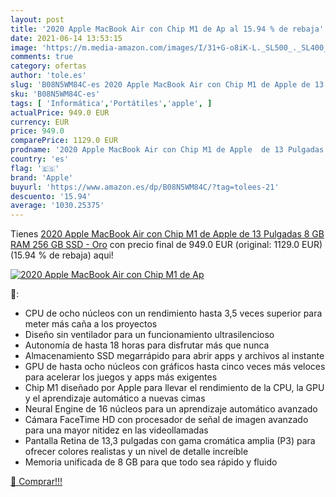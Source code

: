 ```yaml
---
layout: post
title: '2020 Apple MacBook Air con Chip M1 de Ap al 15.94 % de rebaja'
date: 2021-06-14 13:53:15
image: 'https://m.media-amazon.com/images/I/31+G-o8iK-L._SL500_._SL400_.jpg'
comments: true
category: ofertas
author: 'tole.es'
slug: 'B08N5WM84C-es 2020 Apple MacBook Air con Chip M1 de Apple de 13 Pulgadas...'
sku: 'B08N5WM84C-es'
tags: [ 'Informática','Portátiles','apple', ]
actualPrice: 949.0 EUR
currency: EUR
price: 949.0
comparePrice: 1129.0 EUR
prodname: '2020 Apple MacBook Air con Chip M1 de Apple  de 13 Pulgadas  8 GB RAM  256 GB SSD  - Oro'
country: 'es'
flag: '🇪🇸'
brand: 'Apple'
buyurl: 'https://www.amazon.es/dp/B08N5WM84C/?tag=tolees-21'
descuento: '15.94'
average: '1030.25375'
---
```


Tienes [2020 Apple MacBook Air con Chip M1 de Apple  de 13 Pulgadas  8 GB RAM  256 GB SSD  - Oro](https://www.amazon.es/dp/B08N5WM84C/?tag=tolees-21) con precio final de  949.0 EUR (original: 1129.0 EUR) (15.94 %  de rebaja) aqui!

[![2020 Apple MacBook Air con Chip M1 de Ap](https://m.media-amazon.com/images/I/31+G-o8iK-L._SL500_._SL400_.jpg)](https://www.amazon.es/dp/B08N5WM84C/?tag=tolees-21)

🔎:

- CPU de ocho núcleos con un rendimiento hasta 3,5 veces superior para meter más caña a los proyectos
- Diseño sin ventilador para un funcionamiento ultrasilencioso
- Autonomía de hasta 18 horas para disfrutar más que nunca
- Almacenamiento SSD megarrápido para abrir apps y archivos al instante
- GPU de hasta ocho núcleos con gráficos hasta cinco veces más veloces para acelerar los juegos y apps más exigentes
- Chip M1 diseñado por Apple para llevar el rendimiento de la CPU, la GPU y el aprendizaje automático a nuevas cimas
- Neural Engine de 16 núcleos para un aprendizaje automático avanzado
- Cámara FaceTime HD con procesador de señal de imagen avanzado para una mayor nitidez en las videollamadas
- Pantalla Retina de 13,3 pulgadas con gama cromática amplia (P3) para ofrecer colores realistas y un nivel de detalle increíble
- Memoria unificada de 8 GB para que todo sea rápido y fluido

[🛒 Comprar!!!](https://www.amazon.es/dp/B08N5WM84C/?tag=tolees-21)
